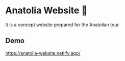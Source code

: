 # Anatolia Website 👋

It is a concept website prepared for the Anatolian tour.

## Demo

https://anatolia-website.netlify.app/
